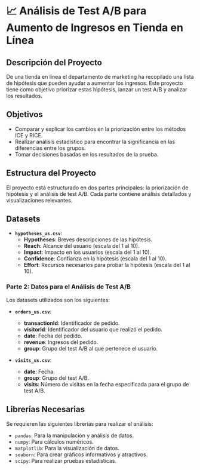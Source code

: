 # 📈 Análisis de Test A/B para Aumento de Ingresos en Tienda en Línea

## Descripción del Proyecto

De una tienda en línea el departamento de marketing ha recopilado una lista de hipótesis que pueden ayudar a aumentar los ingresos. Este proyecto tiene como objetivo priorizar estas hipótesis, lanzar un test A/B y analizar los resultados.

## Objetivos

 - Comparar y explicar los cambios en la priorización entre los métodos ICE y RICE.
 - Realizar análisis estadístico para encontrar la significancia en las diferencias entre los grupos.
 - Tomar decisiones basadas en los resultados de la prueba.

## Estructura del Proyecto

El proyecto está estructurado en dos partes principales: la priorización de hipótesis y el análisis de test A/B. Cada parte contiene análisis detallados y visualizaciones relevantes.


## Datasets

- **`hypotheses_us.csv`**: 
    - **Hypotheses**: Breves descripciones de las hipótesis.
    - **Reach**: Alcance del usuario (escala del 1 al 10).
    - **Impact**: Impacto en los usuarios (escala del 1 al 10).
    - **Confidence**: Confianza en la hipótesis (escala del 1 al 10).
    - **Effort**: Recursos necesarios para probar la hipótesis (escala del 1 al 10).

### Parte 2: Datos para el Análisis de Test A/B
Los datasets utilizados son los siguientes:

- **`orders_us.csv`**: 
    - **transactionId**: Identificador de pedido.
    - **visitorId**: Identificador del usuario que realizó el pedido.
    - **date**: Fecha del pedido.
    - **revenue**: Ingresos del pedido.
    - **group**: Grupo del test A/B al que pertenece el usuario.

- **`visits_us.csv`**: 
    - **date**: Fecha.
    - **group**: Grupo del test A/B.
    - **visits**: Número de visitas en la fecha especificada para el grupo de test A/B.

## Librerías Necesarias

Se requieren las siguientes librerías para realizar el análisis:

- `pandas`: Para la manipulación y análisis de datos.
- `numpy`: Para cálculos numéricos.
- `matplotlib`: Para la visualización de datos.
- `seaborn`: Para crear gráficos informativos y atractivos.
- `scipy`: Para realizar pruebas estadísticas.

